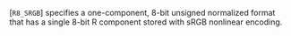 [`R8_SRGB`] specifies a one-component, 8-bit unsigned
normalized format that has a single 8-bit R component stored with sRGB
nonlinear encoding.